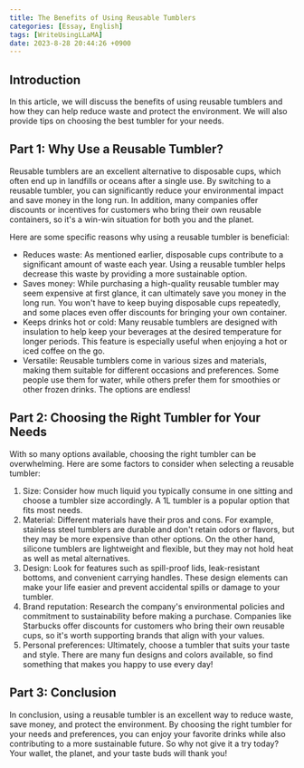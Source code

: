 ```yaml
---
title: The Benefits of Using Reusable Tumblers
categories: [Essay, English]
tags: [WriteUsingLLaMA]
date: 2023-8-28 20:44:26 +0900
---
```



Introduction
------------

In this article, we will discuss the benefits of using reusable tumblers and how they can help reduce waste and protect the environment. We will also provide tips on choosing the best tumbler for your needs.

Part 1: Why Use a Reusable Tumbler?
----------------------------------

Reusable tumblers are an excellent alternative to disposable cups, which often end up in landfills or oceans after a single use. By switching to a reusable tumbler, you can significantly reduce your environmental impact and save money in the long run. In addition, many companies offer discounts or incentives for customers who bring their own reusable containers, so it's a win-win situation for both you and the planet.

Here are some specific reasons why using a reusable tumbler is beneficial:

* Reduces waste: As mentioned earlier, disposable cups contribute to a significant amount of waste each year. Using a reusable tumbler helps decrease this waste by providing a more sustainable option.
* Saves money: While purchasing a high-quality reusable tumbler may seem expensive at first glance, it can ultimately save you money in the long run. You won't have to keep buying disposable cups repeatedly, and some places even offer discounts for bringing your own container.
* Keeps drinks hot or cold: Many reusable tumblers are designed with insulation to help keep your beverages at the desired temperature for longer periods. This feature is especially useful when enjoying a hot or iced coffee on the go.
* Versatile: Reusable tumblers come in various sizes and materials, making them suitable for different occasions and preferences. Some people use them for water, while others prefer them for smoothies or other frozen drinks. The options are endless!

Part 2: Choosing the Right Tumbler for Your Needs
----------------------------------------------

With so many options available, choosing the right tumbler can be overwhelming. Here are some factors to consider when selecting a reusable tumbler:

1. Size: Consider how much liquid you typically consume in one sitting and choose a tumbler size accordingly. A 1L tumbler is a popular option that fits most needs.
2. Material: Different materials have their pros and cons. For example, stainless steel tumblers are durable and don't retain odors or flavors, but they may be more expensive than other options. On the other hand, silicone tumblers are lightweight and flexible, but they may not hold heat as well as metal alternatives.
3. Design: Look for features such as spill-proof lids, leak-resistant bottoms, and convenient carrying handles. These design elements can make your life easier and prevent accidental spills or damage to your tumbler.
4. Brand reputation: Research the company's environmental policies and commitment to sustainability before making a purchase. Companies like Starbucks offer discounts for customers who bring their own reusable cups, so it's worth supporting brands that align with your values.
5. Personal preferences: Ultimately, choose a tumbler that suits your taste and style. There are many fun designs and colors available, so find something that makes you happy to use every day!

Part 3: Conclusion
------------------

In conclusion, using a reusable tumbler is an excellent way to reduce waste, save money, and protect the environment. By choosing the right tumbler for your needs and preferences, you can enjoy your favorite drinks while also contributing to a more sustainable future. So why not give it a try today? Your wallet, the planet, and your taste buds will thank you!